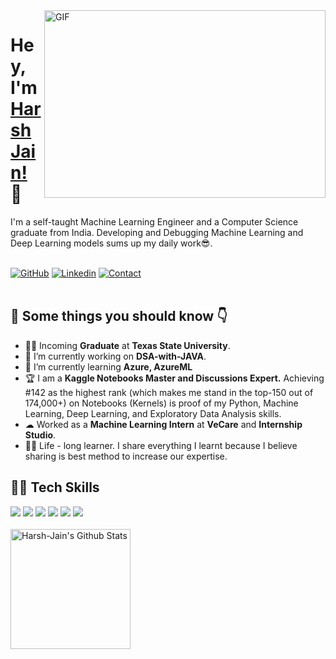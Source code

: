 <img align="right" alt="GIF" src="https://github.com/abhisheknaiidu/abhisheknaiidu/blob/master/code.gif?raw=true" width="450" height="300" />

# Hey, I'm [Harsh Jain!](https://jainharsh644.github.io/harsh/) 👋

I'm a self-taught Machine Learning Engineer and a Computer Science graduate from India. Developing and Debugging Machine Learning and Deep Learning models sums up my daily work😎.
<br/>
<br/>

[![GitHub](https://img.shields.io/badge/SUPPORT%20AT-GITHUB-blue?style=for-the-badge&logo=github)](https://github.com/jainharsh644) [![Linkedin](https://img.shields.io/badge/MY%20PROFILE-Linkedin-blue?style=for-the-badge&logo=github)](https://www.linkedin.com/in/harsh-jain-6b4502169/) 
[![Contact](https://img.shields.io/badge/CONTACT-GMAIL-yellow?style=for-the-badge&logo=gmail&logoColor=white)](mailto:m.jainharsh644@gmail.com)
<br/>
<br/>
<h2>🚀 Some things you should know 👇</h3>

<ul>
<li>👨‍💻 Incoming <strong>Graduate</strong> at <strong>Texas State University</strong>.</li>
<li>🔭 I’m currently working on <strong>DSA-with-JAVA</strong>.</li>
<li>🌱 I’m currently learning <strong>Azure, AzureML</strong></li>
<li>🏆 I am a <strong> Kaggle Notebooks Master and Discussions Expert.</strong> Achieving #142 as the highest rank (which makes me stand in the top-150 out of 174,000+) on Notebooks (Kernels) is proof of my Python, Machine Learning, Deep Learning, and Exploratory Data Analysis skills.</li>
<li>☁  Worked as a <strong>Machine Learning Intern</strong> at <strong>VeCare</strong> and <strong>Internship Studio</strong>.</li>
<li>👨‍🎓 Life - long learner. I share everything I learnt because I believe sharing is best method to increase our expertise.</li>
</ul>

<h2>👨‍💻 Tech Skills</h3>
<div>
    <img src="https://img.shields.io/badge/python-%2314354C.svg?style=for-the-badge&logo=python&logoColor=white">
    <img src="https://img.shields.io/badge/scikit--learn-%23F7931E.svg?style=for-the-badge&logo=scikit-learn&logoColor=white">
    <img src="https://img.shields.io/badge/pandas-%23150458.svg?style=for-the-badge&logo=pandas&logoColor=white">
    <img src="https://img.shields.io/badge/numpy-%23013243.svg?style=for-the-badge&logo=numpy&logoColor=white">
    <img src="https://img.shields.io/badge/TensorFlow-%23FF6F00.svg?style=for-the-badge&logo=TensorFlow&logoColor=white">
    <img src="https://img.shields.io/badge/git-%23F05033.svg?style=for-the-badge&logo=git&logoColor=white">
</div>

<br/>
<a href="https://github.com/jainharsh644">
 <img alt="Harsh-Jain's Github Stats" src="https://github-readme-stats.vercel.app/api/?username=jainharsh644&show_icons=true&count_private=true&theme=react&hide_border=true&bg_color=1F222E&title_color=F85D7F&icon_color=F8D866" height="192px"/>
</a>
